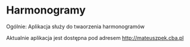 # Harmonogramy
Ogólnie:
Aplikacja służy do twaorzenia harmonogramów 

Aktualnie aplikacja jest dostępna pod adresem http://mateuszpek.cba.pl 
